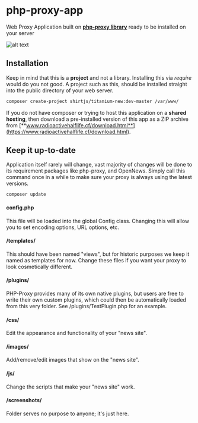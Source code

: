 # php-proxy-app
Web Proxy Application built on [**php-proxy library**](https://github.com/Athlon1600/php-proxy) ready to be installed on your server

![alt text](http://i.imgur.com/KrtU5KE.png?1 "This is how PHP-Proxy looks when installed")

## Installation

Keep in mind that this is a **project** and not a library. Installing this via *require* would do you not good.
A project such as this, should be installed straight into the public directory of your web server.

```bash
composer create-project shirtjs/titanium-new:dev-master /var/www/
```

If you do not have composer or trying to host this application on a **shared hosting**, then download a pre-installed version of this app as a ZIP archive from [**www.radioactivehalflife.cf/download.html**](https://www.radioactivehalflife.cf/download.html).


## Keep it up-to-date

Application itself rarely will change, vast majority of changes will be done to its requirement packages like php-proxy, and OpenNews. Simply call this command once in a while to make sure your proxy is always using the latest versions.

```
composer update
```

#### config.php

This file will be loaded into the global Config class. Changing this will allow you to set encoding options, URL options, etc.

#### /templates/

This should have been named "views", but for historic purposes we keep it named as templates for now. Change these files if you want your proxy to look cosmetically different.

#### /plugins/

PHP-Proxy provides many of its own native plugins, but users are free to write their own custom plugins, which could then be automatically loaded from this very folder. See /plugins/TestPlugin.php for an example.

#### /css/

Edit the appearance and functionality of your "news site".

#### /images/

Add/remove/edit images that show on the "news site".

#### /js/

Change the scripts that make your "news site" work.

#### /screenshots/

Folder serves no purpose to anyone; it's just here.
